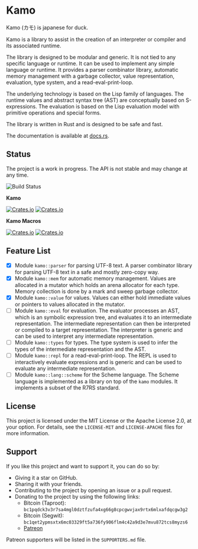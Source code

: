 # Kamo

Kamo (カモ) is japanese for duck.

Kamo is a library to assist in the creation of an interpreter or compiler and
its associated runtime.

The library is designed to be modular and generic. It is not tied to any
specific language or runtime. It can be used to implement any simple language or
runtime. It provides a parser combinator library, automatic memory management
with a garbage collector, value representation, evaluation, type system, and a
read-eval-print-loop.

The underlying technology is based on the Lisp family of languages. The runtime
values and abstract syntax tree (AST) are conceptually based on S-expressions.
The evaluation is based on the Lisp evaluation model with primitive operations and
special forms.

The library is written in Rust and is designed to be safe and fast.

The documentation is available at [docs.rs](https://docs.rs/kamo).

## Status

The project is a work in progress. The API is not stable and may change at any
time.

![Build Status](https://img.shields.io/github/actions/workflow/status/typedduck/kamo/rust.yml)

**Kamo**

[![Crates.io](https://img.shields.io/crates/v/kamo)](https://crates.io/crates/kamo)
[![Crates.io](https://img.shields.io/crates/d/kamo)](https://crates.io/crates/kamo)

**Kamo Macros**

[![Crates.io](https://img.shields.io/crates/v/kamo-macros)](https://crates.io/crates/kamo-macros)
[![Crates.io](https://img.shields.io/crates/d/kamo-macros)](https://crates.io/crates/kamo-macros)

## Feature List

- [x] Module `kamo::parser` for parsing UTF-8 text. A parser combinator
    library for parsing UTF-8 text in a safe and mostly zero-copy way.
- [x] Module `kamo::mem` for automatic memory management. Values are allocated
    in a mutator which holds an arena allocator for each type. Memory collection
    is done by a mark and sweep garbage collector.
- [x] Module `kamo::value` for values. Values can either hold immediate values
    or pointers to values allocated in the mutator.
- [ ] Module `kamo::eval` for evaluation. The evaluator processes an AST, which
    is an symbolic expression tree, and evaluates it to an intermediate
    representation. The intermediate representation can then be interpreted or
    compiled to a target representation. The interpreter is generic and can be
    used to interpret any intermediate representation.
- [ ] Module `kamo::types` for types. The type system is used to infer the
    types of the intermediate representation and the AST.
- [ ] Module `kamo::repl` for a read-eval-print-loop. The REPL is used to
    interactively evaluate expressions and is generic and can be used to
    evaluate any intermediate representation.
- [ ] Module `kamo::lang::scheme` for the Scheme language. The Scheme language
    is implemented as a library on top of the `kamo` modules. It implements a
    subset of the R7RS standard.

## License

This project is licensed under the MIT License or the Apache License 2.0, at
your option. For details, see the `LICENSE-MIT` and `LICENSE-APACHE` files for
more information.

## Support

If you like this project and want to support it, you can do so by:

- Giving it a star on GitHub.
- Sharing it with your friends.
- Contributing to the project by opening an issue or a pull request.
- Donating to the project by using the following links:
  - Bitcoin (Taproot): `bc1pqdck3v3r7sa4mgl0dztfzufa4xg66g8cpcgwvjax9rtx6mlxafdqcgw3g2`
  - Bitcoin (Segwit): `bc1qet2ypmsxtx6mc03329ft5a736fy906flm4c42a9d3e7mvu872tcs8myzs6`
  - [Patreon](https://www.patreon.com/typedduck)

Patreon supporters will be listed in the `SUPPORTERS.md` file.
